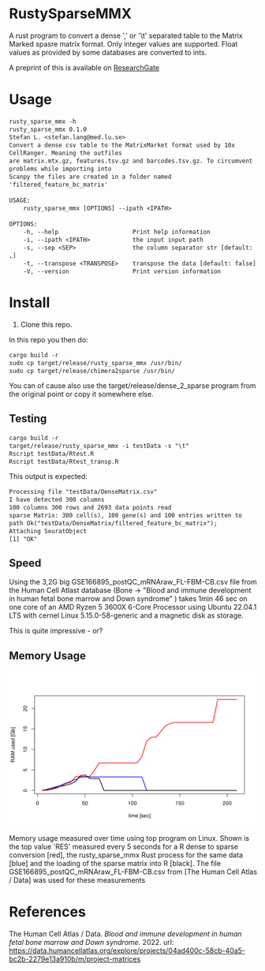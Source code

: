 # RustySparseMMX

A rust program to convert a dense ',' or '\t' separated table to the Matrix Marked spasre matrix format.
Only integer values are supported. Float values as provided by some databases are converted to ints.

A preprint of this is available on [ResearchGate](https://www.researchgate.net/publication/368667970_dense2sparse_a_Rust_program_to_convert_published_SingleCell_dense_matrices_to_the_MatrixMarket_format)
# Usage

```
rusty_sparse_mmx -h
rusty_sparse_mmx 0.1.0
Stefan L. <stefan.lang@med.lu.se>
Convert a dense csv table to the MatrixMarket format used by 10x CellRanger. Meaning the outfiles
are matrix.mtx.gz, features.tsv.gz and barcodes.tsv.gz. To circumvent problems while importing into
Scanpy the files are created in a folder named 'filtered_feature_bc_matrix'

USAGE:
    rusty_sparse_mmx [OPTIONS] --ipath <IPATH>

OPTIONS:
    -h, --help                     Print help information
    -i, --ipath <IPATH>            the input input path
    -s, --sep <SEP>                the column separator str [default: ,]
    -t, --transpose <TRANSPOSE>    transpose the data [default: false]
    -V, --version                  Print version information
```


# Install

1. Clone this repo.

In this repo you then do:

```
cargo build -r
sudo cp target/release/rusty_sparse_mmx /usr/bin/
sudo cp target/release/chimera2sparse /usr/bin/
```

You can of cause also use the target/release/dense_2_sparse program from the original point or copy it somewhere else.


## Testing

```
cargo build -r
target/release/rusty_sparse_mmx -i testData -s "\t"
Rscript testData/Rtest.R
Rscript testData/Rtest_transp.R
```

This output is expected:

```
Processing file "testData/DenseMatrix.csv"
I have detected 300 columns
100 columns 300 rows and 2693 data points read
sparse Matrix: 300 cell(s), 100 gene(s) and 100 entries written to path Ok("testData/DenseMatrix/filtered_feature_bc_matrix"); 
Attaching SeuratObject
[1] "OK"
```

## Speed

Using the 3,2G big GSE166895_postQC_mRNAraw_FL-FBM-CB.csv file from the Human Cell Atlast database (Bone -> "Blood and immune development in human fetal bone marrow and Down syndrome" )
takes 1min 46 sec on one core of an AMD Ryzen 5 3600X 6-Core Processor using Ubuntu 22.04.1 LTS with cernel Linux 5.15.0-58-generic and a magnetic disk as storage.

This is quite impressive - or?


## Memory Usage

![rusty_sparse_mmx comparative memory usage](MemoryUsage.svg)

Memory usage measured over time using top program on Linux. Shown is the top value 'RES' measured every 5 seconds for a R dense to sparse conversion [red], the rusty_sparse_mmx Rust process for the same data [blue] and the loading of the sparse matrix into R [black]. The file GSE166895_postQC_mRNAraw_FL-FBM-CB.csv from [The Human Cell Atlas / Data] was used for these measurements


# References

The Human Cell Atlas / Data. *Blood and immune development in human
fetal bone marrow and Down syndrome.* 2022. url:
https://data.humancellatlas.org/explore/projects/04ad400c-58cb-40a5-bc2b-2279e13a910b/m/project-matrices